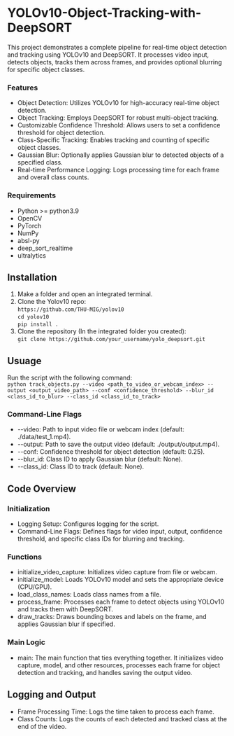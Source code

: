 # YOLOv10-Object-Tracking-with-DeepSORT

This project demonstrates a complete pipeline for real-time object detection and tracking using YOLOv10 and DeepSORT. It processes video input, detects objects, tracks them across frames, and provides optional blurring for specific object classes.

### Features

- Object Detection: Utilizes YOLOv10 for high-accuracy real-time object detection.
- Object Tracking: Employs DeepSORT for robust multi-object tracking.
- Customizable Confidence Threshold: Allows users to set a confidence threshold for object detection.
- Class-Specific Tracking: Enables tracking and counting of specific object classes.
- Gaussian Blur: Optionally applies Gaussian blur to detected objects of a specified class.
- Real-time Performance Logging: Logs processing time for each frame and overall class counts.

### Requirements

- Python >= python3.9
- OpenCV
- PyTorch
- NumPy
- absl-py
- deep_sort_realtime
- ultralytics

## Installation

1.   Make a folder and open an integrated terminal. 
2.   Clone the Yolov10 repo:</br>
      ```https://github.com/THU-MIG/yolov10```</br>
      ```cd yolov10```</br>
     ```pip install .```
3.   Clone the repository (In the integrated folder you created):</br>
   ```git clone https://github.com/your_username/yolo_deepsort.git```

## Usuage

Run the script with the following command:</br>
```python track_objects.py --video <path_to_video_or_webcam_index> --output <output_video_path> --conf <confidence_threshold> --blur_id <class_id_to_blur> --class_id <class_id_to_track>```

### Command-Line Flags

- --video: Path to input video file or webcam index (default: ./data/test_1.mp4).
- --output: Path to save the output video (default: ./output/output.mp4).
- --conf: Confidence threshold for object detection (default: 0.25).
- --blur_id: Class ID to apply Gaussian blur (default: None).
- --class_id: Class ID to track (default: None).

## Code Overview

### Initialization
- Logging Setup: Configures logging for the script.
- Command-Line Flags: Defines flags for video input, output, confidence threshold, and specific class IDs for blurring and tracking.

### Functions 

- initialize_video_capture: Initializes video capture from file or webcam.
- initialize_model: Loads YOLOv10 model and sets the appropriate device (CPU/GPU).
- load_class_names: Loads class names from a file.
- process_frame: Processes each frame to detect objects using YOLOv10 and tracks them with DeepSORT.
- draw_tracks: Draws bounding boxes and labels on the frame, and applies Gaussian blur if specified.

### Main Logic

- main: The main function that ties everything together. It initializes video capture, model, and other resources, processes each frame for object detection and tracking, and handles saving the output video.

## Logging and Output

- Frame Processing Time: Logs the time taken to process each frame.
- Class Counts: Logs the counts of each detected and tracked class at the end of the video.
